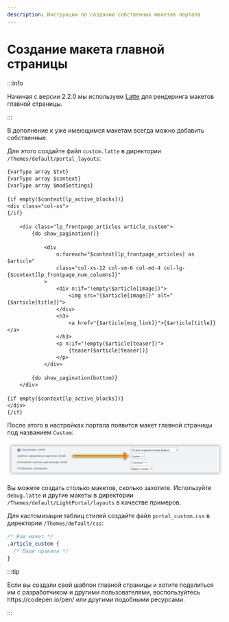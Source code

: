 ```yaml
---
description: Инструкции по созданию собственных макетов портала
---
```


# Создание макета главной страницы

:::info

Начиная с версии 2.2.0 мы используем [Latte](https://latte.nette.org/syntax) для рендеринга макетов главной страницы.

:::

В дополнение к уже имеющимся макетам всегда можно добавить собственные.

Для этого создайте файл `custom.latte` в директории `/Themes/default/portal_layouts`:

```php:line-numbers {9}
{varType array $txt}
{varType array $context}
{varType array $modSettings}

{if empty($context[lp_active_blocks])}
<div class="col-xs">
{/if}

    <div class="lp_frontpage_articles article_custom">
        {do show_pagination()}

            <div
                n:foreach="$context[lp_frontpage_articles] as $article"
                class="col-xs-12 col-sm-6 col-md-4 col-lg-{$context[lp_frontpage_num_columns]}"
            >
                <div n:if="!empty($article[image])">
                    <img src="{$article[image]}" alt="{$article[title]}">
                </div>
                <h3>
                    <a href="{$article[msg_link]}">{$article[title]}</a>
                </h3>
                <p n:if="!empty($article[teaser])">
                    {teaser($article[teaser])}
                </p>
            </div>

        {do show_pagination(bottom)}
    </div>

{if empty($context[lp_active_blocks])}
</div>
{/if}
```

После этого в настройках портала появится макет главной страницы под названием `Custom`:

![Выбираем кастомный макет](set_custom_template.png)

Вы можете создать столько макетов, сколько захотите. Используйте `debug.latte` и другие макеты в директории `/Themes/default/LightPortal/layouts` в качестве примеров.

Для кастомизации таблиц стилей создайте файл `portal_custom.css` в директории `/Themes/default/css`:

```css {3}
/* Ваш макет */
.article_custom {
  /* Ваши правила */
}
```

:::tip

Если вы создали свой шаблон главной страницы и хотите поделиться им с разработчиком и другими пользователями, воспользуйтесь https\://codepen.io/pen/ или другими подобными ресурсами.

:::
